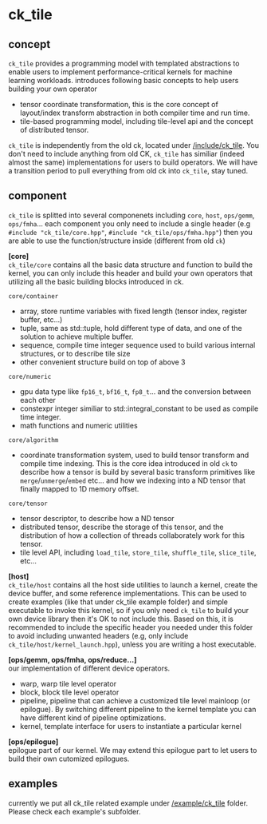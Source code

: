 # ck_tile
## concept
`ck_tile` provides a programming model with templated abstractions to enable users to implement performance-critical kernels for machine learning workloads. introduces following basic concepts to help users building your own operator
 - tensor coordinate transformation, this is the core concept of layout/index transform abstraction in both compiler time and run time.
 - tile-based programming model, including tile-level api and the concept of distributed tensor.

`ck_tile` is independently from the old ck, located under [/include/ck_tile](/include/ck_tile). You don't need to include anything from old CK, `ck_tile` has similiar (indeed almost the same) implementations for users to build operators. We will have a transition period to pull everything from old ck into `ck_tile`, stay tuned.

## component
`ck_tile` is splitted into several componenets including `core`, `host`, `ops/gemm`, `ops/fmha`... each component you only need to include a single header (e.g `#include "ck_tile/core.hpp"`, `#include "ck_tile/ops/fmha.hpp"`) then you are able to use the function/structure inside (different from old `ck`)  

**[core]**  
`ck_tile/core` contains all the basic data structure and function to build the kernel, you can only include this header and build your own operators that utilizing all the basic building blocks introduced in ck.

`core/container`
 - array, store runtime variables with fixed length (tensor index, register buffer, etc...)
 - tuple, same as std::tuple, hold different type of data, and one of the solution to achieve multiple buffer. 
 - sequence, compile time integer sequence used to build various internal structures, or to describe tile size
 - other convenient structure build on top of above 3

`core/numeric`
 - gpu data type like `fp16_t`, `bf16_t`, `fp8_t`... and the conversion between each other
 - constexpr integer similiar to std::integral_constant to be used as compile time integer.
 - math functions and numeric utilities

`core/algorithm`
 - coordinate transformation system, used to build tensor transform and compile time indexing. This is the core idea introduced in old `ck` to describe how a tensor is build by several basic transform primitives like `merge`/`unmerge`/`embed` etc... and how we indexing into a ND tensor that finally mapped to 1D memory offset.

`core/tensor`
 - tensor descriptor, to describe how a ND tensor 
 - distributed tensor, describe the storage of this tensor, and the distribution of how a collection of threads collaborately work for this tensor.
 - tile level API, including `load_tile`, `store_tile`, `shuffle_tile`, `slice_tile`, etc...

**[host]**  
`ck_tile/host` contains all the host side utilities to launch a kernel, create the device buffer, and some reference implementations. This can be used to create examples (like that under ck_tile example folder) and simple executable to invoke this kernel, so if you only need `ck_tile` to build your own device library then it's OK to not include this. Based on this, it is recommended to include the specific header you needed under this folder to avoid including unwanted headers (e.g, only include `ck_tile/host/kernel_launch.hpp`), unless you are writing a host executable.

**[ops/gemm, ops/fmha, ops/reduce...]**  
our implementation of different device operators. 
 - warp, warp tile level operator
 - block, block tile level operator
 - pipeline, pipeline that can achieve a customized tile level mainloop (or epilogue). By switching different pipeline to the kernel template you can have different kind of pipeline optimizations.
 - kernel, template interface for users to instantiate a particular kernel

**[ops/epilogue]**  
epilogue part of our kernel. We may extend this epilogue part to let users to build their own cutomized epilogues.

## examples
currently we put all ck_tile related example under [/example/ck_tile](/example/ck_tile/) folder. Please check each example's subfolder.
